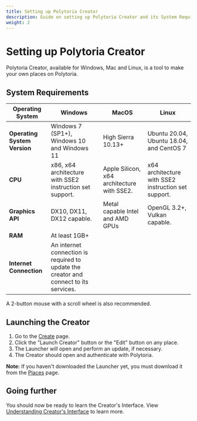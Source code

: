 ```yaml
---
title: Setting up Polytoria Creator
description: Guide on setting up Polytoria Creator and its System Requirements.
weight: 2
---
```


# Setting up Polytoria Creator

Polytoria Creator, available for Windows, Mac and Linux, is a tool to make your own places on Polytoria.

## System Requirements

| Operating System             | Windows                                                                               | MacOS                                      | Linux                                               |
| ---------------------------- | ------------------------------------------------------------------------------------- | ------------------------------------------ | --------------------------------------------------- |
| **Operating System Version** | Windows 7 (SP1+), Windows 10 and Windows 11                                           | High Sierra 10.13+                         | Ubuntu 20.04, Ubuntu 18.04, and CentOS 7            |
| **CPU**                      | x86, x64 architecture with SSE2 instruction set support.                              | Apple Silicon, x64 architecture with SSE2. | x64 architecture with SSE2 instruction set support. |
| **Graphics API**             | DX10, DX11, DX12 capable.                                                             | Metal capable Intel and AMD GPUs           | OpenGL 3.2+, Vulkan capable.                        |
| **RAM**                      | At least 1GB+                                                                         |
| **Internet Connection**      | An internet connection is required to update the creator and connect to its services. |

A 2-button mouse with a scroll wheel is also recommended.

## Launching the Creator

1. Go to the [Create](https://polytoria.com/create/) page.
2. Click the "Launch Creator" button or the "Edit" button on any place.
3. The Launcher will open and perform an update, if necessary.
4. The Creator should open and authenticate with Polytoria.

<strong>Note:</strong>
If you haven't downloaded the Launcher yet, you must download it from the [Places](https://polytoria.com/places/) page.

## Going further

You should now be ready to learn the Creator's Interface. View [Understanding Creator's Interface](/tutorials/getting-started/creator-interface/) to learn more.

